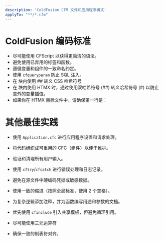 ```yaml
---
description: 'ColdFusion CFM 文件和应用程序模式'
applyTo: "**/*.cfm"
---
```


# ColdFusion 编码标准

- 尽可能使用 CFScript 以获得更简洁的语法。
- 避免使用已弃用的标签和函数。
- 遵循变量和组件的一致命名约定。
- 使用 `cfqueryparam` 防止 SQL 注入。
- 在 <cfoutput> 块内使用 ## 转义 CSS 哈希符号
- 在 <cfoutput> 块内使用 HTMX 时，通过使用双哈希符号 (##) 转义哈希符号 (#) 以防止意外的变量插值。
- 如果你在 HTMX 目标文件中，请确保第一行是：<cfsetting showDebugOutput = "false">

# 其他最佳实践

- 使用 `Application.cfc` 进行应用程序设置和请求处理。
- 将代码组织成可重用的 CFC（组件）以便于维护。
- 验证和清理所有用户输入。
- 使用 `cftry`/`cfcatch` 进行错误处理和日志记录。
- 避免在源文件中硬编码凭据或敏感数据。
- 使用一致的缩进（按照全局标准，使用 2 个空格）。
- 为复杂逻辑添加注释，并为函数编写用途和参数的文档。
- 优先使用 `cfinclude` 引入共享模板，但避免循环引用。

- 尽可能使用三元运算符
- 确保一致的制表符对齐。